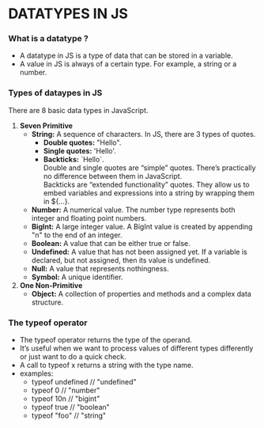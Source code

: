 # DATATYPES IN JS

### What is a datatype ?
* A datatype in JS is a type of data that can be stored in a variable.
* A value in JS is always of a certain type. For example, a string or a number.

### Types of dataypes in JS
There are 8 basic data types in JavaScript. <br/>
1. <b>Seven Primitive</b>
    * <b>String:</b> A sequence of characters. In JS, there are 3 types of quotes.
        * <b>Double quotes:</b> "Hello".
        * <b>Single quotes:</b> 'Hello'.
        * <b>Backticks:</b> \`Hello\`. <br/>
        Double and single quotes are “simple” quotes. There’s practically no difference between them in JavaScript. <br/>
        Backticks are “extended functionality” quotes. They allow us to embed variables and expressions into a string by wrapping them in ${…}.
    * <b>Number:</b> A numerical value. The number type represents both integer and floating point numbers.
    * <b>BigInt:</b> A large integer value. A BigInt value is created by appending "n" to the end of an integer.
    * <b>Boolean:</b> A value that can be either true or false.
    * <b>Undefined:</b> A value that has not been assigned yet. If a variable is declared, but not assigned, then its value is undefined.
    * <b>Null:</b> A value that represents nothingness.
    * <b>Symbol:</b> A unique identifier.
2. <b>One Non-Primitive</b>
    * <b>Object:</b> A collection of properties and methods and a complex data structure.

### The typeof operator
* The typeof operator returns the type of the operand.
* It’s useful when we want to process values of different types differently or just want to do a quick check.
* A call to typeof x returns a string with the type name.
* examples:
    * typeof undefined // "undefined"
    * typeof 0 // "number"
    * typeof 10n // "bigint"
    * typeof true // "boolean"
    * typeof "foo" // "string"



